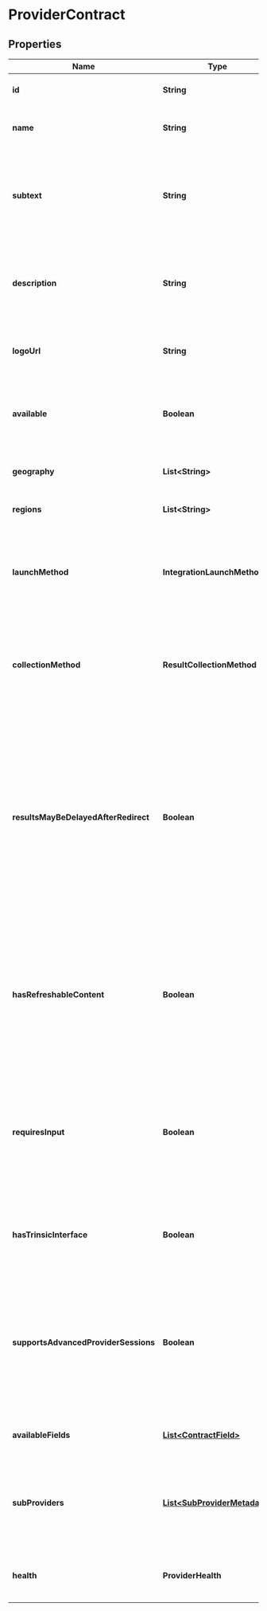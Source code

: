 

# ProviderContract


## Properties

| Name | Type | Description | Notes |
|------------ | ------------- | ------------- | -------------|
|**id** | **String** | The ID of the Provider for this contract. |  |
|**name** | **String** | The Provider&#39;s Name as it appears in Trinsic&#39;s Dashboard and Widget |  |
|**subtext** | **String** | The Provider&#39;s subtext recommended to be shown next to the name.              This is flavor text, not a full, human-readable description of the provider. |  |
|**description** | **String** | The Provider&#39;s description as it appears in Trinsic&#39;s Widget.              This is flavor text, not a full, human-readable description of the provider. |  |
|**logoUrl** | **String** | A URL pointing to the Provider&#39;s logo on Trinsic&#39;s CDN.              May be a PNG, JPG, or SVG image. |  |
|**available** | **Boolean** | Whether the Provider is available for use in your App.              If &#x60;false&#x60;, you will need to contact Trinsic to enable this Provider for your App. |  |
|**geography** | **List&lt;String&gt;** | The geographies within the Regions the Provider is available. |  |
|**regions** | **List&lt;String&gt;** | The regions within which the Provider is available. |  |
|**launchMethod** | **IntegrationLaunchMethod** | Relevant only to Advanced Provider Sessions.              The &#x60;LaunchMethod&#x60; which must be supported to launch the Provider Session in Advanced Provider Sessions. |  |
|**collectionMethod** | **ResultCollectionMethod** | Relevant only to Advanced Provider Sessions.              The &#x60;CollectionMethod&#x60; which must be supported to launch the Provider Session in Advanced Provider Sessions. |  |
|**resultsMayBeDelayedAfterRedirect** | **Boolean** | If &#x60;true&#x60;, then the results for this Provider may not be available immediately after the user is redirected back to your application. In this case, the &#x60;GetSessionResults&#x60; API must be called until results are available.              This is an uncommon scenario, and only applies to Providers which cannot guarantee the availability of results immediately after the user is redirected back to your application. |  |
|**hasRefreshableContent** | **Boolean** | Relevant only to Advanced Provider Sessions.              Whether the Provider requires the &#x60;RefreshStepContent&#x60; capability.              For example, Samsung Wallet&#39;s deep links expire every 30 seconds, and must be refreshed periodically for a resilient user flow. |  |
|**requiresInput** | **Boolean** | Relevant to Hosted Provider Sessions and Advanced Provider Sessions.              If &#x60;true&#x60;, this Provider requires provider-specific input on Session creation. If this input is not provided, Trinsic&#39;s Hosted UI will be invoked to collect the input from the user. |  |
|**hasTrinsicInterface** | **Boolean** | Whether there exists a Trinsic-hosted UI for this Provider.              This is &#x60;true&#x60; for any Provider which is not a simple, OIDC-like redirect flow. |  |
|**supportsAdvancedProviderSessions** | **Boolean** | Whether this Provider can be fully whitelabeled/OEMed through the Advanced Provider Sessions API.              If &#x60;false&#x60;, the Provider may still be launched through Advanced Provider Sessions; however, it will necessarily require a Trinsic-hosted UI to function. |  |
|**availableFields** | [**List&lt;ContractField&gt;**](ContractField.md) | Information about the fields that this Provider will return in verification results. |  [optional] |
|**subProviders** | [**List&lt;SubProviderMetadata&gt;**](SubProviderMetadata.md) | Metadata about the sub-providers which are available for this Provider.              For example, Italy&#39;s SPID is a Provider which aggregates access to multiple sub-providers. |  [optional] |
|**health** | **ProviderHealth** | The health for an integration to be able to successfully perform a verification session. |  |



